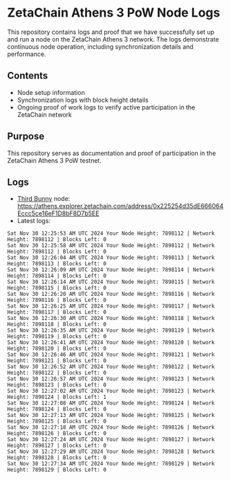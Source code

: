 # ZetaChain Athens 3 PoW Node Logs
This repository contains logs and proof that we have successfully set up and run a node on the ZetaChain Athens 3 network. The logs demonstrate continuous node operation, including synchronization details and performance.

## Contents
- Node setup information
- Synchronization logs with block height details
- Ongoing proof of work logs to verify active participation in the ZetaChain network

## Purpose
This repository serves as documentation and proof of participation in the ZetaChain Athens 3 PoW testnet.

## Logs

- [Third Bunny](https://thirdbunny.xyz/) node: https://athens.explorer.zetachain.com/address/0x225254d35dE666064Eccc5ce16eF1D8bF8D7b5EE
- Latest logs:
```
Sat Nov 30 12:25:53 AM UTC 2024 Your Node Height: 7898112 | Network Height: 7898112 | Blocks Left: 0
Sat Nov 30 12:25:58 AM UTC 2024 Your Node Height: 7898112 | Network Height: 7898112 | Blocks Left: 0
Sat Nov 30 12:26:04 AM UTC 2024 Your Node Height: 7898113 | Network Height: 7898113 | Blocks Left: 0
Sat Nov 30 12:26:09 AM UTC 2024 Your Node Height: 7898114 | Network Height: 7898114 | Blocks Left: 0
Sat Nov 30 12:26:14 AM UTC 2024 Your Node Height: 7898115 | Network Height: 7898115 | Blocks Left: 0
Sat Nov 30 12:26:20 AM UTC 2024 Your Node Height: 7898116 | Network Height: 7898116 | Blocks Left: 0
Sat Nov 30 12:26:25 AM UTC 2024 Your Node Height: 7898117 | Network Height: 7898117 | Blocks Left: 0
Sat Nov 30 12:26:30 AM UTC 2024 Your Node Height: 7898118 | Network Height: 7898118 | Blocks Left: 0
Sat Nov 30 12:26:35 AM UTC 2024 Your Node Height: 7898119 | Network Height: 7898119 | Blocks Left: 0
Sat Nov 30 12:26:41 AM UTC 2024 Your Node Height: 7898120 | Network Height: 7898120 | Blocks Left: 0
Sat Nov 30 12:26:46 AM UTC 2024 Your Node Height: 7898121 | Network Height: 7898121 | Blocks Left: 0
Sat Nov 30 12:26:52 AM UTC 2024 Your Node Height: 7898122 | Network Height: 7898122 | Blocks Left: 0
Sat Nov 30 12:26:57 AM UTC 2024 Your Node Height: 7898123 | Network Height: 7898123 | Blocks Left: 0
Sat Nov 30 12:27:02 AM UTC 2024 Your Node Height: 7898123 | Network Height: 7898124 | Blocks Left: 1
Sat Nov 30 12:27:08 AM UTC 2024 Your Node Height: 7898124 | Network Height: 7898124 | Blocks Left: 0
Sat Nov 30 12:27:13 AM UTC 2024 Your Node Height: 7898125 | Network Height: 7898125 | Blocks Left: 0
Sat Nov 30 12:27:18 AM UTC 2024 Your Node Height: 7898126 | Network Height: 7898126 | Blocks Left: 0
Sat Nov 30 12:27:24 AM UTC 2024 Your Node Height: 7898127 | Network Height: 7898127 | Blocks Left: 0
Sat Nov 30 12:27:29 AM UTC 2024 Your Node Height: 7898128 | Network Height: 7898128 | Blocks Left: 0
Sat Nov 30 12:27:34 AM UTC 2024 Your Node Height: 7898129 | Network Height: 7898129 | Blocks Left: 0
```

